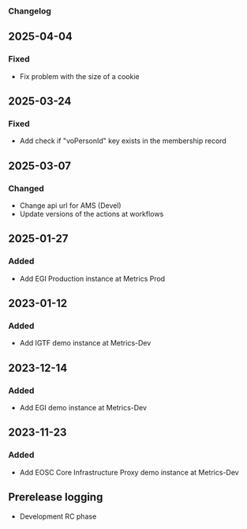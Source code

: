 ### Changelog

## 2025-04-04

### Fixed
- Fix problem with the size of a cookie

## 2025-03-24

### Fixed
- Add check if "voPersonId" key exists in the membership record

## 2025-03-07

### Changed
- Change api url for AMS (Devel)
- Update versions of the actions at workflows

## 2025-01-27

### Added
- Add EGI Production instance at Metrics Prod

## 2023-01-12

### Added
- Add IGTF demo instance at Metrics-Dev

## 2023-12-14

### Added
- Add EGI demo instance at Metrics-Dev

## 2023-11-23

### Added
- Add EOSC Core Infrastructure Proxy demo instance at Metrics-Dev

## Prerelease logging
- Development RC phase